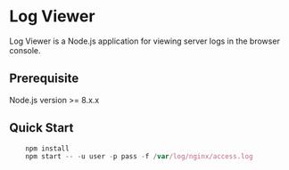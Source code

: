 # Log Viewer

Log Viewer is a Node.js application for viewing server logs in the browser console.

## Prerequisite

Node.js version >= 8.x.x

## Quick Start

```javascript
    npm install
    npm start -- -u user -p pass -f /var/log/nginx/access.log
```
